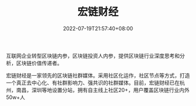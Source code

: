 ﻿---
weight: 
title: "宏链财经"
description: "互联网企业转型区块链内参，区块链投资人内参，提供区块链行业深度思考和分析，区块链价值传递者"
date: 2022-07-19T21:57:40+08:00
lastmod: 2022-07-19T16:45:40+08:00
draft: false
authors: ["浮尘"]
featuredImage: "hongliancaijing.jpg"
link: "http://mp.weixin.qq.com/profile?src=3&timestamp=1658197036&ver=1&signature=X8pA90vWh3CELTkJawAX7nwSwTfiFmkg8jAKUxDEG3gn0NHDanINH94lC0Xd8w56Z1m1n*5lKujKMfz4Puq2Ew=="
tags: ["微信公众号","宏链财经"]
categories: ["navigation"]
navigation: ["微信公众号"]
lightgallery: true
toc: true
pinned: false
recommend: false
recommend1: false
---
互联网企业转型区块链内参，区块链投资人内参，提供区块链行业深度思考和分析，区块链价值传递者。

宏链财经是一家领先的区块链社群媒体。采用社区化运作，社区节点等方式，打造一个真正去中心化、有社群影响力、强共识的社群媒体。目前，宏链财经已在杭州，南昌，深圳等地设置分站，拥有自主线上社区20+，用户覆盖区块链行业内外50w+人